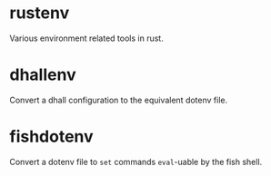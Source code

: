 # rustenv

Various environment related tools in rust.

# dhallenv

Convert a dhall configuration to the equivalent dotenv file.

# fishdotenv

Convert a dotenv file to `set` commands `eval`-uable by the fish shell.